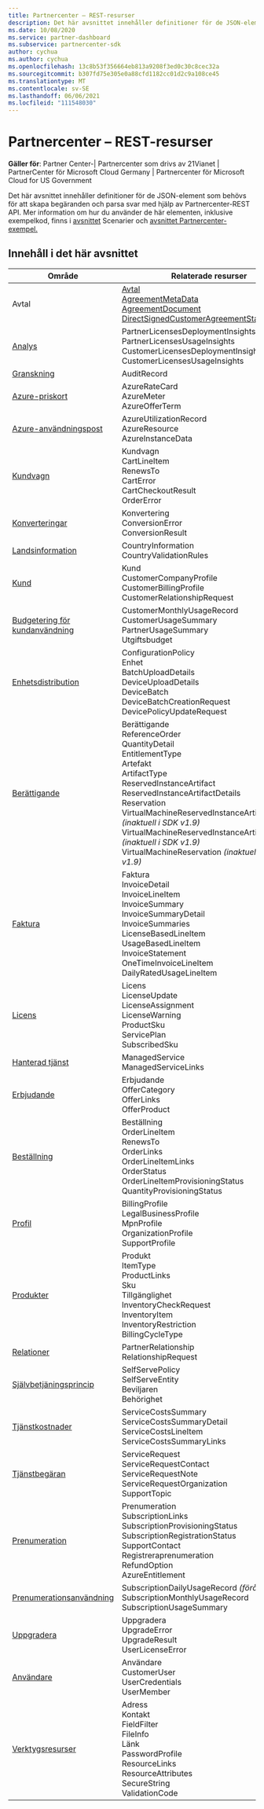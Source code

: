 ```yaml
---
title: Partnercenter – REST-resurser
description: Det här avsnittet innehåller definitioner för de JSON-element som behövs för att skapa begäranden och parsa svar med hjälp av Partnercenter-REST API.
ms.date: 10/08/2020
ms.service: partner-dashboard
ms.subservice: partnercenter-sdk
author: cychua
ms.author: cychua
ms.openlocfilehash: 13c8b53f356664eb813a9208f3ed0c30c8cec32a
ms.sourcegitcommit: b307fd75e305e0a88cfd1182cc01d2c9a108ce45
ms.translationtype: MT
ms.contentlocale: sv-SE
ms.lasthandoff: 06/06/2021
ms.locfileid: "111548030"
---
```

# <a name="partner-center-rest-resources"></a>Partnercenter – REST-resurser

**Gäller för**: Partner Center-| Partnercenter som drivs av 21Vianet | PartnerCenter för Microsoft Cloud Germany | Partnercenter för Microsoft Cloud for US Government

Det här avsnittet innehåller definitioner för de JSON-element som behövs för att skapa begäranden och parsa svar med hjälp av Partnercenter-REST API. Mer information om hur du använder de här elementen, inklusive exempelkod, finns i [avsnittet](scenarios.md) Scenarier och [avsnittet Partnercenter-exempel.](partner-center-samples.md)

## <a name="in-this-section"></a>Innehåll i det här avsnittet


| Område                                                                    | Relaterade resurser                                                   |
|---------------------------------------------------------------------|----------------------------------------------------|
| Avtal                                | [Avtal](agreement-resources.md)<br/>                                            [AgreementMetaData](agreement-metadata-resources.md)<br/>                                                                                 [AgreementDocument](agreement-document-resources.md)<br/>                                                                                       [DirectSignedCustomerAgreementStatus](customer-agreement-direct-sign-status-resource.md)                                                                                                                       |
| [Analys](analytics-resources.md)                                 | PartnerLicensesDeploymentInsights<br/>                                             PartnerLicensesUsageInsights<br/>                                                                                               CustomerLicensesDeploymentInsights<br/>                                                                                           CustomerLicensesUsageInsights                                                                                               |
| [Granskning](auditing-resources.md)                                   | AuditRecord                                        |
| [Azure-priskort](azure-rate-card-resources.md)                     | AzureRateCard<br/>                                                     AzureMeter<br/>                                                                                                                            AzureOfferTerm<br/>                                                                                                        |
| [Azure-användningspost](azure-utilization-record-resources.md)   | AzureUtilizationRecord<br/>                                            AzureResource<br/>                                                                                                                            AzureInstanceData<br/>                                                                                                     |
| [Kundvagn](cart-resources.md)                                           | Kundvagn<br/>                                                              CartLineItem<br/>                                                                                                                                   RenewsTo<br/>                                                                                                                                   CartError<br/>                                                                                                                                   CartCheckoutResult<br/>                                                                                                                                   OrderError                                                                                                                 |
| [Konverteringar](conversions-resources.md)                             | Konvertering<br/>                                                     ConversionError<br/>      ConversionResult                                                                                 |
| [Landsinformation](country-information-resources.md)             | CountryInformation<br/>                                  CountryValidationRules                                                                                                     |
| [Kund](customer-resources.md)                                   | Kund<br/>                                                                       CustomerCompanyProfile<br/>                                                                                                          CustomerBillingProfile<br/>                                                                                                       CustomerRelationshipRequest                                                                                                |
| [Budgetering för kundanvändning](customer-usage-resources.md)             | CustomerMonthlyUsageRecord<br/>                                      CustomerUsageSummary<br/>                                                                                                               PartnerUsageSummary<br/>                                                                                                                       Utgiftsbudget                                                                                                             |
| [Enhetsdistribution](device-deployment-resources.md)                 | ConfigurationPolicy<br/>                                                   Enhet<br/>                                                                                                                                   BatchUploadDetails<br/>                                                                                                                                   DeviceUploadDetails<br/>                                                                                                                                   DeviceBatch<br/>                                                                                                                                   DeviceBatchCreationRequest<br/>                                                                                                                        DevicePolicyUpdateRequest                                                                                                  |
| [Berättigande](entitlement-resources.md)                             | Berättigande<br/>                                                        ReferenceOrder<br/>                                                                                                                                           QuantityDetail<br/>                                                                                                                         EntitlementType<br/>                                                                                                                                Artefakt<br/>                                                                                                                                  ArtifactType<br/>                                                                                                                ReservedInstanceArtifact<br/>                                                                                                                 ReservedInstanceArtifactDetails<br/>                                                                                                          Reservation<br/>                                                                                                      VirtualMachineReservedInstanceArtifact *(inaktuell i SDK v1.9)*<br/>                                                                                                                           VirtualMachineReservedInstanceArtifactDetails *(inaktuell i SDK v1.9)*<br/>                                                                                                                                   VirtualMachineReservation *(inaktuell i SDK v1.9)*                                                                       |
| [Faktura](invoice-resources.md)                                     | Faktura<br/>                                                             InvoiceDetail<br/>                                                                                                                          InvoiceLineItem<br/>                                                                                                                          InvoiceSummary<br/>                                                                                                                          InvoiceSummaryDetail<br/>                                                                                                                          InvoiceSummaries<br/>                                                                                                                          LicenseBasedLineItem<br/>                                                                                                                          UsageBasedLineItem<br/>                                                                                                                  InvoiceStatement<br/>                                                                                                                  OneTimeInvoiceLineItem<br/>                                                                                                                  DailyRatedUsageLineItem                                               |
| [Licens](license-resources.md)                                     | Licens<br/>                                                        LicenseUpdate<br/>                                                                                                                      LicenseAssignment<br/>                                                                                                                        LicenseWarning<br/>                                                                                                                              ProductSku<br/>                                                                                                                                 ServicePlan<br/>                                                                                                                                 SubscribedSku                                                                                                              |
| [Hanterad tjänst](managed-service-resources.md)                     | ManagedService<br/>                    ManagedServiceLinks                                                                                                        |
| [Erbjudande](offer-resources.md)                                        | Erbjudande<br/>                                                               OfferCategory<br/>                                                                                                                               OfferLinks<br/>                                                                                                                                OfferProduct                                                                                                               |
| [Beställning](order-resources.md)                                        | Beställning<br/>                                                               OrderLineItem<br/>                                                                                                                               RenewsTo<br/>                                                                                                                                  OrderLinks<br/>                                                                                                                               OrderLineItemLinks<br/>                                                                                                                               OrderStatus<br/>                                                                                                                               OrderLineItemProvisioningStatus<br/>                                                                                                                       QuantityProvisioningStatus                                                                                                 |
| [Profil](profile-resources.md)                                    | BillingProfile<br/>                                              LegalBusinessProfile<br/>                                                                                                                        MpnProfile<br/>                                                                                                                         OrganizationProfile<br/>                                                                                                                        SupportProfile                                                                                                             |
| [Produkter](product-resources.md)                                   | Produkt<br/>                                                               ItemType<br/>                                                                                                                                  ProductLinks<br/>                                                                                                                                       Sku<br/>                                                                                                                                       Tillgänglighet<br/>                                                                                                                                       InventoryCheckRequest<br>                                                                                                                                   InventoryItem<br/>                                                                                                                                       InventoryRestriction<br>                                                                                                                                    BillingCycleType                                                                                                           |
| [Relationer](relationships-resources.md)                        | PartnerRelationship<br/>                              RelationshipRequest                                                                                                        |
| [Självbetjäningsprincip](self-serve-policy-resources.md)                  | SelfServePolicy<br/>                   SelfServeEntity<br>                                                                                                                                         Beviljaren<br/>                                                                                                                                         Behörighet                                                                                                                 |
| [Tjänstkostnader](service-costs-resources.md)                         | ServiceCostsSummary<br/>                                       ServiceCostsSummaryDetail<br>                                                                                                                               ServiceCostsLineItem<br/>                                                                                                                                  ServiceCostsSummaryLinks                                                                                                   |
| [Tjänstbegäran](service-request-resources.md)                     | ServiceRequest<br/>                                          ServiceRequestContact<br/>                                                                                                                                  ServiceRequestNote<br/>                                                                                                                                  ServiceRequestOrganization<br>                                                                                                                              SupportTopic                                                                                                               |
| [Prenumeration](subscription-resources.md)                          | Prenumeration<br/>                                                SubscriptionLinks<br/>                                                                                                                                  SubscriptionProvisioningStatus<br/>                                                                                                                         SubscriptionRegistrationStatus<br/>                                                                                                                         SupportContact<br/>                                                                                                                         Registreraprenumeration<br/>                                                                                                                             RefundOption<br/>                                                                                                                             AzureEntitlement                                                                                                           |
| [Prenumerationsanvändning](subscription-usage-resources.md)              | SubscriptionDailyUsageRecord *(föråldrad)*<br/>            SubscriptionMonthlyUsageRecord<br/>                                                                                                                         SubscriptionUsageSummary                                                                                                   |
| [Uppgradera](upgrade-resources.md)                                    | Uppgradera<br/>                                                          UpgradeError<br/>                                                                                                                           UpgradeResult<br/>                                         UserLicenseError                                                                                                           |
| [Användare](user-resources.md)                                          | Användare<br/>                                                             CustomerUser<br/>                                                                                                                            UserCredentials<br/>                                            UserMember                                                                                                                 |
| [Verktygsresurser](utility-resources.md)                          | Adress<br/>                                                                Kontakt<br/>                                                                                                                                  FieldFilter<br/>                                                                                                                                     FileInfo<br/>                                                                                                                                        Länk<br/>                                                                                                                                       PasswordProfile<br/>                                                                                                                                       ResourceLinks<br/>                                                                                                                                        ResourceAttributes<br>                                                                                                                                      SecureString<br/>                                              ValidationCode                                                                                                             |